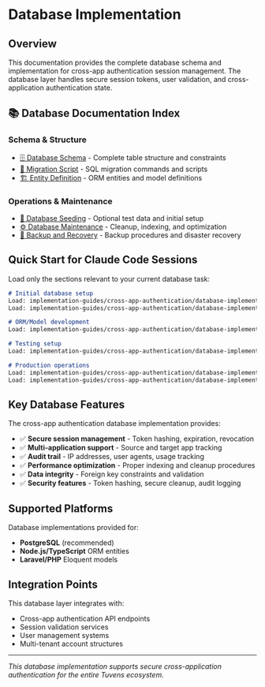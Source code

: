 # Database Implementation

## Overview

This documentation provides the complete database schema and implementation for cross-app authentication session management. The database layer handles secure session tokens, user validation, and cross-application authentication state.

## 📚 Database Documentation Index

### Schema & Structure
- [🗄️ Database Schema](./database-schema.md) - Complete table structure and constraints
- [📝 Migration Script](./migration-script.md) - SQL migration commands and scripts
- [🏗️ Entity Definition](./entity-definition.md) - ORM entities and model definitions

### Operations & Maintenance
- [🌱 Database Seeding](./database-seeding.md) - Optional test data and initial setup
- [⚙️ Database Maintenance](./database-maintenance.md) - Cleanup, indexing, and optimization
- [💾 Backup and Recovery](./backup-recovery.md) - Backup procedures and disaster recovery

## Quick Start for Claude Code Sessions

Load only the sections relevant to your current database task:

```markdown
# Initial database setup
Load: implementation-guides/cross-app-authentication/database-implementation/database-schema.md
Load: implementation-guides/cross-app-authentication/database-implementation/migration-script.md

# ORM/Model development
Load: implementation-guides/cross-app-authentication/database-implementation/entity-definition.md

# Testing setup
Load: implementation-guides/cross-app-authentication/database-implementation/database-seeding.md

# Production operations
Load: implementation-guides/cross-app-authentication/database-implementation/database-maintenance.md
Load: implementation-guides/cross-app-authentication/database-implementation/backup-recovery.md
```

## Key Database Features

The cross-app authentication database implementation provides:
- ✅ **Secure session management** - Token hashing, expiration, revocation
- ✅ **Multi-application support** - Source and target app tracking
- ✅ **Audit trail** - IP addresses, user agents, usage tracking
- ✅ **Performance optimization** - Proper indexing and cleanup procedures
- ✅ **Data integrity** - Foreign key constraints and validation
- ✅ **Security features** - Token hashing, secure cleanup, audit logging

## Supported Platforms

Database implementations provided for:
- **PostgreSQL** (recommended)
- **Node.js/TypeScript** ORM entities
- **Laravel/PHP** Eloquent models

## Integration Points

This database layer integrates with:
- Cross-app authentication API endpoints
- Session validation services
- User management systems
- Multi-tenant account structures

---

*This database implementation supports secure cross-application authentication for the entire Tuvens ecosystem.*